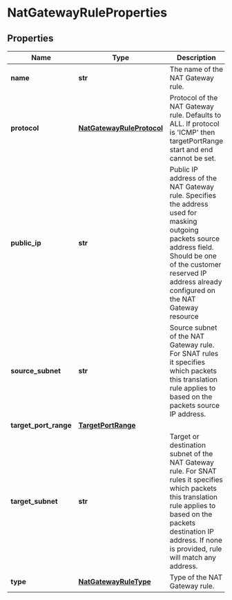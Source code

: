 # NatGatewayRuleProperties

## Properties
| Name | Type | Description | Notes |
| ------------ | ------------- | ------------- | ------------- |
| **name** | **str** | The name of the NAT Gateway rule. |  |
| **protocol** | [**NatGatewayRuleProtocol**](NatGatewayRuleProtocol.md) | Protocol of the NAT Gateway rule. Defaults to ALL. If protocol is &#39;ICMP&#39; then targetPortRange start and end cannot be set. | [optional]  |
| **public_ip** | **str** | Public IP address of the NAT Gateway rule. Specifies the address used for masking outgoing packets source address field. Should be one of the customer reserved IP address already configured on the NAT Gateway resource |  |
| **source_subnet** | **str** | Source subnet of the NAT Gateway rule. For SNAT rules it specifies which packets this translation rule applies to based on the packets source IP address. |  |
| **target_port_range** | [**TargetPortRange**](TargetPortRange.md) |  | [optional]  |
| **target_subnet** | **str** | Target or destination subnet of the NAT Gateway rule. For SNAT rules it specifies which packets this translation rule applies to based on the packets destination IP address. If none is provided, rule will match any address. | [optional]  |
| **type** | [**NatGatewayRuleType**](NatGatewayRuleType.md) | Type of the NAT Gateway rule. | [optional]  |


